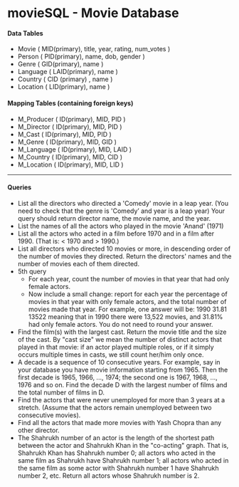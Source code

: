 # movieSQL - Movie Database

#### Data Tables
+ Movie ( MID(primary), title, year, rating, num_votes )
+ Person ( PID(primary), name, dob, gender )
+ Genre ( GID(primary), name )
+ Language ( LAID(primary), name )
+ Country ( CID (primary) , name )
+ Location ( LID(primary), name )

#### Mapping Tables (containing foreign keys)
+ M_Producer ( ID(primary), MID, PID )
+ M_Director ( ID(primary), MID, PID )
+ M_Cast ( ID(primary), MID, PID )
+ M_Genre ( ID(primary), MID, GID )
+ M_Language ( ID(primary), MID, LAID )
+ M_Country ( ID(primary), MID, CID )
+ M_Location ( ID(primary), MID, LID )

----
#### Queries
+ List all the directors who directed a 'Comedy' movie in a leap year. (You need to check that
the genre is 'Comedy’ and year is a leap year) Your query should return director name, the
movie name, and the year.
+ List the names of all the actors who played in the movie 'Anand' (1971)
+ List all the actors who acted in a film before 1970 and in a film after 1990. (That is: < 1970
and > 1990.)
+ List all directors who directed 10 movies or more, in descending order of the number of
movies they directed. Return the directors' names and the number of movies each of them
directed.
+ 5th query 
  + For each year, count the number of movies in that year that had only female actors.
  + Now include a small change: report for each year the percentage of movies in that
year with only female actors, and the total number of movies made that year. For
example, one answer will be: 1990 31.81 13522 meaning that in 1990 there were
13,522 movies, and 31.81% had only female actors. You do not need to round your
answer.
+ Find the film(s) with the largest cast. Return the movie title and the size of the cast. By "cast
size" we mean the number of distinct actors that played in that movie: if an actor played
multiple roles, or if it simply occurs multiple times in casts, we still count her/him only
once.
+ A decade is a sequence of 10 consecutive years. For example, say in your database you have
movie information starting from 1965. Then the first decade is 1965, 1966, ..., 1974; the
second one is 1967, 1968, ..., 1976 and so on. Find the decade D with the largest number of
films and the total number of films in D.
+ Find the actors that were never unemployed for more than 3 years at a stretch. (Assume
that the actors remain unemployed between two consecutive movies).
+ Find all the actors that made more movies with Yash Chopra than any other director.
+ The Shahrukh number of an actor is the length of the shortest path between the actor and
Shahrukh Khan in the "co-acting" graph. That is, Shahrukh Khan has Shahrukh number 0; all
actors who acted in the same film as Shahrukh have Shahrukh number 1; all actors who
acted in the same film as some actor with Shahrukh number 1 have Shahrukh number 2, etc.
Return all actors whose Shahrukh number is 2.
